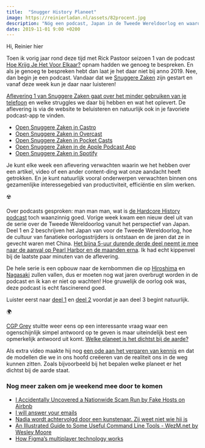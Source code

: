 ```yaml
---
title:  "Snugger History Planeet"
image: https://reinierladan.nl/assets/82procent.jpg
description: "Nóg een podcast, Japan in de Tweede Wereldoorlog en waarom de dichtsbijzijnde planeet nog niet zo makkelijk te bepalen is."
date: 2019-11-01 9:00 +0200
---
```


Hi, Reinier hier

Toen ik vorig jaar rond deze tijd met Rick Pastoor seizoen 1 van de podcast [Hoe Krijg Je Het Voor Elkaar?](https://hoekrijgjehetvoorelkaar.nl) opnam hadden we genoeg te bespreken. En als je genoeg te bespreken hebt dan laat je het daar niet bij anno 2019. Nee, dan begin je een podcast. Vandaar dat we [Snuggere Zaken](https://www.snuggerezaken.nl) zijn gestart en vanaf deze week kun je daar naar luisteren!

[Aflevering 1 van Snuggere Zaken gaat over het minder gebruiken van je telefoon](https://www.snuggerezaken.nl/1) en welke struggles we daar bij hebben en wat het oplevert. De aflevering is via de website te beluisteren en natuurlijk ook in je favoriete podcast-app te vinden.

- [Open Snuggere Zaken in Castro](https://castro.fm/itunes/1484938900)
- [Open Snuggere Zaken in Overcast](https://overcast.fm/itunes1484938900/snuggere-zaken)
- [Open Snuggere Zaken in Pocket Casts](https://pca.st/itunes/1484938900)
- [Open Snuggere Zaken in de Apple Podcast App](https://podcasts.apple.com/nl/podcast/snuggere-zaken/id1484938900)
- [Open Snuggere Zaken in Spotify](https://open.spotify.com/show/5QV6ztR28tmPgedadvYomL?si=b-sSIViqQPeoLesPHJ8U_g)

Je kunt elke week een aflevering verwachten waarin we het hebben over een artikel, video of een ander content-ding wat onze aandacht heeft getrokken. En je kunt natuurlijk vooral onderwerpen verwachten binnen ons gezamenlijke interessegebied van productiviteit, efficiëntie en slim werken.

☢️

Over podcasts gesproken: man man man, wat is [de Hardcore History podcast](https://www.dancarlin.com/hardcore-history-series/) toch waanzinnig goed. Vorige week kwam een nieuw deel uit van de serie over de Tweede Wereldoorlog vanuit het perspectief van Japan. Deel 1 en 2 beschrijven het Japan van voor de Tweede Wereldoorlog, hoe de cultuur van fanatieke oorlogsstrijders is ontstaan en de jaren dat ze in gevecht waren met China. [Het bijna 5-uur durende derde deel neemt je mee naar de aanval op Pearl Harbor en de maanden erna](https://www.dancarlin.com/product/hardcore-history-64-supernova-in-the-east-iii/). Ik had echt kippenvel bij de laatste paar minuten van de aflevering.

De hele serie is een opbouw naar de kernbommen die op [Hiroshima](https://www.youtube.com/watch?v=3wxWNAM8Cso) en [Nagasaki](https://www.youtube.com/watch?v=ncq_Wye43TM) zullen vallen, dus er moeten nog wat jaren overbrugt worden in de podcast en ik kan er niet op wachten! Hoe gruwelijk de oorlog ook was, deze podcast is echt fascinerend goed.

Luister eerst naar [deel 1](https://www.dancarlin.com/product/hardcore-history-62-supernova-in-the-east-i/) en [deel 2](https://www.dancarlin.com/product/hardcore-history-63-supernova-in-the-east-ii/) voordat je aan deel 3 begint natuurlijk.

🌍

[CGP Grey](http://www.cgpgrey.com/) stuitte weer eens op een interessante vraag waar een ogenschijnlijk simpel antwoord op te geven is maar uiteindelijk best een opmerkelijk antwoord uit komt. [Welke planeet is het dichtst bij de aarde?](https://youtu.be/SumDHcnCRuU)

Als extra video maakte hij nog [een ode aan het vergaren van kennis](https://youtu.be/LIS0IFmbZaI) en dat de modellen die we in ons hoofd creëeren van de realiteit ons in de weg kunnen zitten. Zoals bijvoorbeeld bij het bepalen welke planeet er het dichtst bij de aarde staat.

### Nog meer zaken om je weekend mee door te komen

- [I Accidentally Uncovered a Nationwide Scam Run by Fake Hosts on Airbnb](https://www.vice.com/amp/en_us/article/43k7z3/nationwide-fake-host-scam-on-airbnb?__twitter_impression=true)
- [I will answer your emails](http://iwillansweryouremails.com/)
- [Nadia wordt achtervolgd door een kunstenaar. Zij weet niet wie hij is](https://www.volkskrant.nl/kijkverder/v/2019/nadia-wordt-achtervolgd-door-een-kunstenaar-zij-weet-niet-wie-hij-is/)
- [An Illustrated Guide to Some Useful Command Line Tools - WezM.net by Wesley Moore](https://www.wezm.net/technical/2019/10/useful-command-line-tools/)
- [How Figma’s multiplayer technology works](https://www.figma.com/blog/how-figmas-multiplayer-technology-works/)
